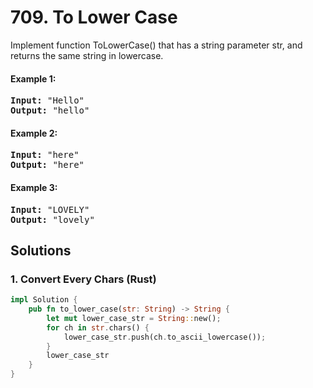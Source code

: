 # 709. To Lower Case
Implement function ToLowerCase() that has a string parameter str, and returns the same string in lowercase.

#### Example 1:
<pre>
<strong>Input:</strong> "Hello"
<strong>Output:</strong> "hello"
</pre>

#### Example 2:
<pre>
<strong>Input:</strong> "here"
<strong>Output:</strong> "here"
</pre>

#### Example 3:
<pre>
<strong>Input:</strong> "LOVELY"
<strong>Output:</strong> "lovely"
</pre>

## Solutions

### 1. Convert Every Chars (Rust)
```Rust
impl Solution {
    pub fn to_lower_case(str: String) -> String {
        let mut lower_case_str = String::new();
        for ch in str.chars() {
            lower_case_str.push(ch.to_ascii_lowercase());
        }
        lower_case_str
    }
}
```
